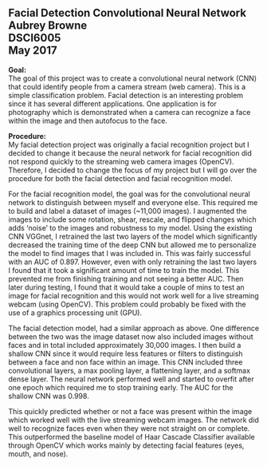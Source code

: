 Facial Detection Convolutional Neural Network <br> Aubrey Browne <br> DSCI6005 <br> May 2017
----

**Goal:**  
The goal of this project was to create a convolutional neural network (CNN) that could identify people from a camera stream (web camera). This is a simple classification problem. Facial detection is an interesting problem since it has several different applications. One application is for photography which is demonstrated when a camera can recognize a face within the image and then autofocus to the face.  


**Procedure:**  
My facial detection project was originally a facial recognition project but I decided to change it because the neural network for facial recognition did not respond quickly to the streaming web camera images (OpenCV). Therefore, I decided to change the focus of my project but I will go over the procedure for both the facial detection and facial recognition model. 

For the facial recognition model, the goal was for the convolutional neural network to distinguish between myself and everyone else. This required me to build and label a dataset of images (~11,000 images). I augmented the images to include some rotation, shear, rescale, and flipped changes which adds ‘noise’ to the images and robustness to my model. Using the existing CNN VGGnet, I retrained the last two layers of the model which significantly decreased the training time of the deep CNN but allowed me to personalize the model to find images that I was included in. This was fairly successful with an AUC of 0.897. However, even with only retraining the last two layers I found that it took a significant amount of time to train the model. This prevented me from finishing training and not seeing a better AUC. Then later during testing, I found that it would take a couple of mins to test an image for facial recognition and this would not work well for a live streaming webcam (using OpenCV). This problem could probably be fixed with the use of a graphics processing unit (GPU). 

The facial detection model, had a similar approach as above. One difference between the two was the image dataset now also included images without faces and in total included approximately 30,000 images.  I then build a shallow CNN since it would require less features or filters to distinguish between a face and non face within an image. This CNN included three convolutional layers, a max pooling layer, a flattening layer, and a softmax dense layer. The neural network performed well and started to overfit after one epoch which required me to stop training early. The AUC for the shallow CNN was 0.998.

This quickly predicted whether or not a face was present within the image which worked well with the live streaming webcam images. The network did well to recognize faces even when they were not straight on or complete. This outperformed the baseline model of Haar Cascade Classifier available through OpenCV which works mainly by detecting facial features (eyes, mouth, and nose). 

